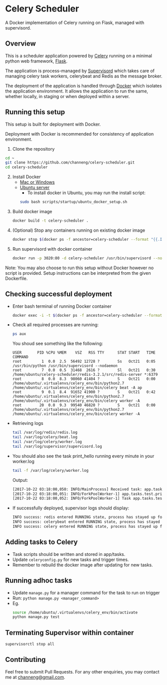 # Celery Scheduler

A Docker implementation of Celery running on Flask, managed with supervisord.

## Overview

This is a scheduler application powered by [Celery](http://docs.celeryproject.org/en/latest/index.html) running on a minimal python web framework, [Flask](http://flask.pocoo.org/).

The application is process-managed by [Supervisord](http://supervisord.org/) which takes care of managing celery task workers, celerybeat and Redis as the message broker.

The deployment of the application is handled through [Docker](https://www.docker.com/what-docker) which isolates the application environment. It allows the application to run the same, whether locally, in staging or when deployed within a server.

## Running this setup

This setup is built for deployment with Docker.

Deployment with Docker is recommended for consistency of application environment.

1. Clone the repository
```bash
cd ~
git clone https://github.com/channeng/celery-scheduler.git
cd celery-scheduler
```

2. Install Docker
	- [Mac or Windows](https://docs.docker.com/engine/installation/)
	- [Ubuntu server](https://www.digitalocean.com/community/tutorials/how-to-install-and-use-docker-on-ubuntu-16-04)
		- To install docker in Ubuntu, you may run the install script:
		```bash
		sudo bash scripts/startup/ubuntu_docker_setup.sh
		```
2. Build docker image
	```bash
	docker build -t celery-scheduler .
	```
3. (Optional) Stop any containers running on existing docker image
	```bash
	docker stop $(docker ps -f ancestor=celery-scheduler --format "{{.ID}}")
	```
3. Run supervisord with docker container
	```bash
	docker run -p 3020:80 -d celery-scheduler /usr/bin/supervisord --nodaemon
	```
Note: You may also choose to run this setup without Docker however no script is provided. Setup instructions can be interpreted from the given Dockerfile.

## Checking successful deployment
- Enter bash terminal of running Docker container
	```bash
	docker exec -i -t $(docker ps -f ancestor=celery-scheduler --format "{{.ID}}") /bin/bash
	```
- Check all required processes are running: 
	```bash
	ps aux
	```

	You shoud see something like the following:
	```
	USER       PID %CPU %MEM    VSZ   RSS TTY      STAT START   TIME COMMAND
	root         1  0.0  2.5  56492 12728 ?        Ss   Oct21   0:05 /usr/bin/python /usr/bin/supervisord --nodaemon
	root         7  0.0  0.5  31468  2616 ?        Sl   Oct21   0:30 /home/ubuntu/celery-scheduler/redis-3.2.1/src/redis-server *:6379
	root         8  0.0  8.3  98060 41404 ?        S    Oct21   0:00 /home/ubuntu/.virtualenvs/celery_env/bin/python2.7 /home/ubuntu/.virtualenvs/celery_env/bin/celery beat -A ap
	root         9  0.1  8.4  91652 41900 ?        S    Oct21   0:42 /home/ubuntu/.virtualenvs/celery_env/bin/python2.7 /home/ubuntu/.virtualenvs/celery_env/bin/celery worker -A
	root        20  0.0  9.3  99540 46820 ?        S    Oct21   0:00 /home/ubuntu/.virtualenvs/celery_env/bin/python2.7 /home/ubuntu/.virtualenvs/celery_env/bin/celery worker -A
	```
- Retrieving logs
	```bash
	tail /var/log/redis/redis.log
	tail /var/log/celery/beat.log
	tail /var/log/celery/worker.log
	tail /var/log/supervisor/supervisord.log
	```
- You should also see the task print_hello running every minute in your worker.log
	```bash
	tail -f /var/log/celery/worker.log
	```
	Output:
	```bash
	[2017-10-22 03:18:00,050: INFO/MainProcess] Received task: app.tasks.test.print_hello[aa1b7700-1665-4751-ada2-35aba5670d40]
	[2017-10-22 03:18:00,051: INFO/ForkPoolWorker-1] app.tasks.test.print_hello[aa1b7700-1665-4751-ada2-35aba5670d40]: Hello
	[2017-10-22 03:18:00,052: INFO/ForkPoolWorker-1] Task app.tasks.test.print_hello[aa1b7700-1665-4751-ada2-35aba5670d40] succeeded in 0.000455291003163s: None
	```

- If successfully deployed, supervisor logs should display:
	```bash
	INFO success: redis entered RUNNING state, process has stayed up for > than 10 seconds (startsecs)
	INFO success: celerybeat entered RUNNING state, process has stayed up for > than 10 seconds (startsecs)
	INFO success: celery entered RUNNING state, process has stayed up for > than 10 seconds (startsecs)
	```

## Adding tasks to Celery

- Task scripts should be written and stored in app/tasks.
- Update `celeryconfig.py` for new tasks and trigger times.
- Remember to rebuild the docker image after updating for new tasks.

## Running adhoc tasks

- Update `manage.py` for a manager command for the task to run on trigger
- Run: ```python manage.py <manager_command>```
- Eg.
	```bash
	source /home/ubuntu/.virtualenvs/celery_env/bin/activate
	python manage.py test
	```

## Terminating Supervisor within container

```bash
supervisorctl stop all
```

## Contributing
Feel free to submit Pull Requests.
For any other enquiries, you may contact me at channeng@gmail.com.
